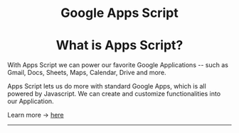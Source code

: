 <h1 align="center">Google Apps Script</h1>

<h1 align="center">What is Apps Script?</h1>

With Apps Script we can power our favorite Google Applications -- such as Gmail, Docs, Sheets, Maps, Calendar, Drive and more.

Apps Script lets us do more with standard Google Apps, which is all powered by Javascript. We can create and customize functionalities into our Application.

Learn more -> <a href="https://developers.google.com/apps-script/">here</a>

<hr>
